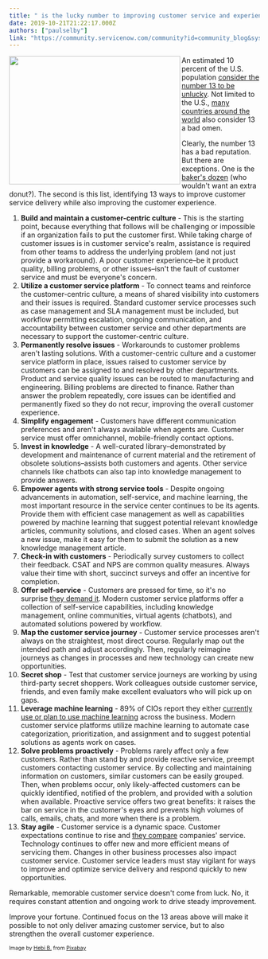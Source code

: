 ```yaml
---
title: " is the lucky number to improving customer service and experience"
date: 2019-10-21T21:22:17.000Z
authors: ["paulselby"]
link: "https://community.servicenow.com/community?id=community_blog&sys_id=4720180fdb2c009c2be0a851ca9619c3"
---
```

<p><img class="wp-image-4138" style="padding: 5 px;" src="https://insightsincustomerservice.files.wordpress.com/2019/10/number-437931.jpg" width="344" height="258" align="left" /></p>

<p>An estimated 10 percent of the U.S. population <a href="https://www.history.com/news/whats-so-unlucky-about-the-number-13" target="_blank" rel="noopener noreferrer nofollow">consider the number 13 to be unlucky</a>. Not limited to the U.S., <a href="https://en.wikipedia.org/wiki/13_%28number%29#Unlucky_13" target="_blank" rel="noopener noreferrer nofollow">many countries around the world</a> also consider 13 a bad omen.</p>

<p>Clearly, the number 13 has a bad reputation. But there are exceptions. One is the <a href="https://www.britannica.com/story/why-is-a-bakers-dozen-13" target="_blank" rel="noopener noreferrer nofollow">baker&#39;s dozen</a> (who wouldn&#39;t want an extra donut?). The second is this list, identifying 13 ways to improve customer service delivery while also improving the customer experience.</p>

<ol><li><strong>Build and maintain a customer-centric culture</strong> - This is the starting point, because everything that follows will be challenging or impossible if an organization fails to put the customer first. While taking charge of customer issues is in customer service&#39;s realm, assistance is required from other teams to address the underlying problem (and not just provide a workaround). A poor customer experience–be it product quality, billing problems, or other issues–isn&#39;t the fault of customer service and must be everyone&#39;s concern.</li><li><strong>Utilize a customer service platform</strong> - To connect teams and reinforce the customer-centric culture, a means of shared visibility into customers and their issues is required. Standard customer service processes such as case management and SLA management must be included, but workflow permitting escalation, ongoing communication, and accountability between customer service and other departments are necessary to support the customer-centric culture.</li><li><strong>Permanently resolve issues</strong> - Workarounds to customer problems aren&#39;t lasting solutions. With a customer-centric culture and a customer service platform in place, issues raised to customer service by customers can be assigned to and resolved by other departments. Product and service quality issues can be routed to manufacturing and engineering. Billing problems are directed to finance. Rather than answer the problem repeatedly, core issues can be identified and permanently fixed so they do not recur, improving the overall customer experience.</li><li><strong>Simplify engagement</strong> - Customers have different communication preferences and aren&#39;t always available when agents are. Customer service must offer omnichannel, mobile-friendly contact options.</li><li><strong>Invest in knowledge</strong> - A well-curated library–demonstrated by development and maintenance of current material and the retirement of obsolete solutions–assists both customers and agents. Other service channels like chatbots can also tap into knowledge management to provide answers.</li><li><strong>Empower agents with strong service tools</strong> - Despite ongoing advancements in automation, self-service, and machine learning, the most important resource in the service center continues to be its agents. Provide them with efficient case management as well as capabilities powered by machine learning that suggest potential relevant knowledge articles, community solutions, and closed cases. When an agent solves a new issue, make it easy for them to submit the solution as a new knowledge management article.</li><li><strong>Check-in with customers</strong> - Periodically survey customers to collect their feedback. CSAT and NPS are common quality measures. Always value their time with short, succinct surveys and offer an incentive for completion.</li><li><strong>Offer self-service</strong> - Customers are pressed for time, so it&#39;s no surprise <a href="https://go.forrester.com/blogs/your-customers-want-to-self-serve-its-good-for-them-and-good-for-you/" target="_blank" rel="noopener noreferrer nofollow">they demand it</a>. Modern customer service platforms offer a collection of self-service capabilities, including knowledge management, online communities, virtual agents (chatbots), and automated solutions powered by workflow.</li><li><strong>Map the customer service journey</strong> - Customer service processes aren&#39;t always on the straightest, most direct course. Regularly map out the intended path and adjust accordingly. Then, regularly reimagine journeys as changes in processes and new technology can create new opportunities.</li><li><strong>Secret shop</strong> - Test that customer service journeys are working by using third-party secret shoppers. Work colleagues outside customer service, friends, and even family make excellent evaluators who will pick up on gaps.</li><li><strong>Leverage machine learning</strong> - 89% of CIOs report they either <a href="https://www.servicenow.com/c-suite/cio/global-study.html" target="_blank" rel="noopener noreferrer nofollow">currently use or plan to use machine learning</a> across the business. Modern customer service platforms utilize machine learning to automate case categorization, prioritization, and assignment and to suggest potential solutions as agents work on cases.</li><li><strong>Solve problems proactively</strong> - Problems rarely affect only a few customers. Rather than stand by and provide reactive service, preempt customers contacting customer service. By collecting and maintaining information on customers, similar customers can be easily grouped. Then, when problems occur, only likely-affected customers can be quickly identified, notified of the problem, and provided with a solution when available. Proactive service offers two great benefits: it raises the bar on service in the customer&#39;s eyes and prevents high volumes of calls, emails, chats, and more when there is a problem.</li><li><strong>Stay agile</strong> - Customer service is a dynamic space. Customer expectations continue to rise and <a href="https://hyken.com/customer-care/five-ways-to-disrupt-your-competition-with-customer-service/attachment/customers-compare-you-to-the-best-service-they-have-ever-had/" target="_blank" rel="noopener noreferrer nofollow">they compare</a> companies&#39; service. Technology continues to offer new and more efficient means of servicing them. Changes in other business processes also impact customer service. Customer service leaders must stay vigilant for ways to improve and optimize service delivery and respond quickly to new opportunities.</li></ol>

<p>Remarkable, memorable customer service doesn&#39;t come from luck. No, it requires constant attention and ongoing work to drive steady improvement.</p>

<p>Improve your fortune. Continued focus on the 13 areas above will make it possible to not only deliver amazing customer service, but to also strengthen the overall customer experience.</p>
<p><span style="font-size: 8pt;">Image by <a href="https://pixabay.com/users/422737-422737/?utm_source&#61;link-attribution&amp;utm_medium&#61;referral&amp;utm_campaign&#61;image&amp;utm_content&#61;437931" rel="nofollow">Hebi B.</a> from <a href="https://pixabay.com/?utm_source&#61;link-attribution&amp;utm_medium&#61;referral&amp;utm_campaign&#61;image&amp;utm_content&#61;437931" rel="nofollow">Pixabay</a></span></p>
